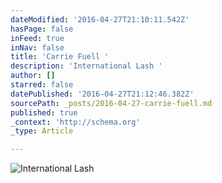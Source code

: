 ```yaml
---
dateModified: '2016-04-27T21:10:11.542Z'
hasPage: false
inFeed: true
inNav: false
title: 'Carrie Fuell '
description: 'International Lash '
author: []
starred: false
datePublished: '2016-04-27T21:12:46.382Z'
sourcePath: _posts/2016-04-27-carrie-fuell.md
published: true
_context: 'http://schema.org'
_type: Article

---
```

![International Lash ](https://the-grid-user-content.s3-us-west-2.amazonaws.com/197efa11-511a-47ef-b062-8e4482a72013.jpg)